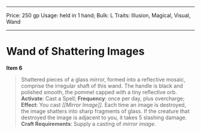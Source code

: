 
---
Price: 250 gp
Usage: held in 1 hand;
Bulk: L
Traits: Illusion, Magical, Visual, Wand

---

# Wand of Shattering Images

**Item 6**

> Shattered pieces of a glass mirror, formed into a reflective mosaic, comprise the irregular shaft of this wand. The handle is black and polished smooth, the pommel capped with a tiny reflective orb.
**Activate**: Cast a Spell;
**Frequency**: once per day, plus overcharge;
**Effect**: You cast *[[Mirror Image]]*. Each time an image is destroyed, the image shatters into sharp fragments of glass. If the creature that destroyed the image is adjacent to you, it takes 5 slashing damage.
**Craft Requirements**: Supply a casting of *mirror image*.
